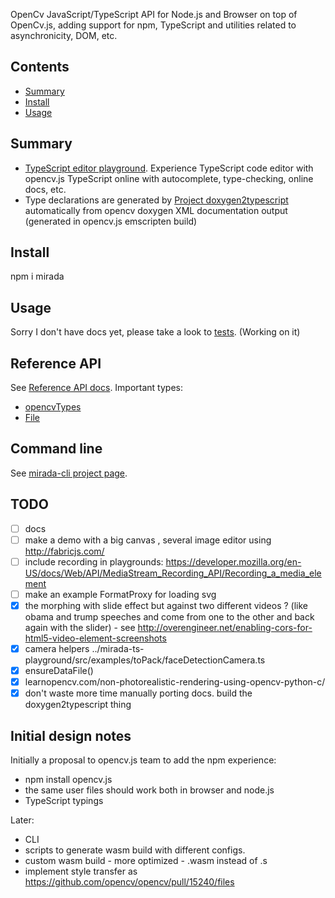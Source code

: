 OpenCv JavaScript/TypeScript API for Node.js and Browser on top of OpenCv.js, adding support for npm, TypeScript and utilities related to asynchronicity, DOM, etc.

## Contents

<!-- toc -->

- [Summary](#summary)
- [Install](#install)
- [Usage](#usage)

<!-- tocstop -->

## Summary

 * [TypeScript editor playground](https://cancerberosgx.github.io/demos/mirada-ts-playground/). Experience TypeScript code editor with opencv.js TypeScript online with autocomplete, type-checking, online docs, etc.
 * Type declarations are generated by [Project doxygen2typescript](../doxygen2typescript/) automatically from opencv doxygen XML documentation output (generated in opencv.js emscripten build)

## Install

npm i mirada

## Usage

Sorry I don't have docs yet, please take a look to [tests](test). (Working on it)

<!-- mirada / opencv.js don't support image format decoders out of the box so we need to use a library for this. 

The following is a node.js example that uses `jimp` to read and write files from different formats:

```ts
TODO
``` -->

## Reference API

See [Reference API docs](api). Important types:

 * [opencvTypes](api/interfaces/_types_opencv_.cv.md)
 * [File](mirada/api/classes/_file_.file.md)

## Command line

See [mirada-cli project page](../mirada-cli).

## TODO
- [ ] docs
- [ ] make a demo with a big canvas , several image editor using http://fabricjs.com/
- [ ] include recording in playgrounds: https://developer.mozilla.org/en-US/docs/Web/API/MediaStream_Recording_API/Recording_a_media_element
- [ ] make an example FormatProxy for loading svg
- [x] the morphing with slide effect but against two different videos ? (like obama and trump speeches and come
  from one to the other and back again with the slider) - see http://overengineer.net/enabling-cors-for-html5-video-element-screenshots
- [x] camera helpers ../mirada-ts-playground/src/examples/toPack/faceDetectionCamera.ts
- [x] ensureDataFile()
- [x] learnopencv.com/non-photorealistic-rendering-using-opencv-python-c/
- [x] don't waste more time manually porting docs. build the doxygen2typescript thing

## Initial design notes

Initially a proposal to opencv.js team to add the npm experience:

 * npm install opencv.js
 * the same user files should work both in browser and node.js
 * TypeScript typings

Later: 

 * CLI
 * scripts to generate wasm build  with different configs. 
 * custom wasm build - more optimized - .wasm instead of .s
 * implement style transfer as https://github.com/opencv/opencv/pull/15240/files

